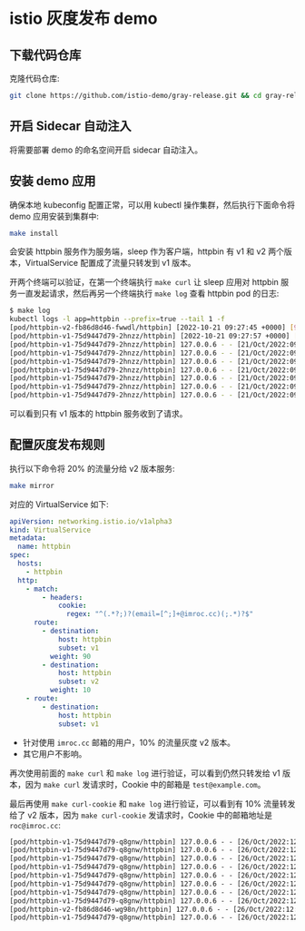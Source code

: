 # istio 灰度发布 demo

## 下载代码仓库

克隆代码仓库:

```bash
git clone https://github.com/istio-demo/gray-release.git && cd gray-release
```

## 开启 Sidecar 自动注入

将需要部署 demo 的命名空间开启 sidecar 自动注入。

## 安装 demo 应用

确保本地 kubeconfig 配置正常，可以用 kubectl 操作集群，然后执行下面命令将 demo 应用安装到集群中:

```bash
make install
```

会安装 httpbin 服务作为服务端，sleep 作为客户端，httpbin 有 v1 和 v2 两个版本，VirtualService 配置成了流量只转发到 v1 版本。

开两个终端可以验证，在第一个终端执行 `make curl` 让 sleep 应用对 httpbin 服务一直发起请求，然后再另一个终端执行 `make log` 查看 httpbin pod 的日志:

```bash
$ make log
kubectl logs -l app=httpbin --prefix=true --tail 1 -f
[pod/httpbin-v2-fb86d8d46-fwwdl/httpbin] [2022-10-21 09:27:45 +0000] [9] [INFO] Booting worker with pid: 9
[pod/httpbin-v1-75d9447d79-2hnzz/httpbin] [2022-10-21 09:27:57 +0000] [9] [INFO] Booting worker with pid: 9
[pod/httpbin-v1-75d9447d79-2hnzz/httpbin] 127.0.0.6 - - [21/Oct/2022:09:40:25 +0000] "GET /headers HTTP/1.1" 200 314 "-" "curl/7.85.0-DEV"
[pod/httpbin-v1-75d9447d79-2hnzz/httpbin] 127.0.0.6 - - [21/Oct/2022:09:40:26 +0000] "GET /headers HTTP/1.1" 200 314 "-" "curl/7.85.0-DEV"
[pod/httpbin-v1-75d9447d79-2hnzz/httpbin] 127.0.0.6 - - [21/Oct/2022:09:40:27 +0000] "GET /headers HTTP/1.1" 200 314 "-" "curl/7.85.0-DEV"
[pod/httpbin-v1-75d9447d79-2hnzz/httpbin] 127.0.0.6 - - [21/Oct/2022:09:40:28 +0000] "GET /headers HTTP/1.1" 200 314 "-" "curl/7.85.0-DEV"
[pod/httpbin-v1-75d9447d79-2hnzz/httpbin] 127.0.0.6 - - [21/Oct/2022:09:40:29 +0000] "GET /headers HTTP/1.1" 200 314 "-" "curl/7.85.0-DEV"
[pod/httpbin-v1-75d9447d79-2hnzz/httpbin] 127.0.0.6 - - [21/Oct/2022:09:40:30 +0000] "GET /headers HTTP/1.1" 200 314 "-" "curl/7.85.0-DEV"
[pod/httpbin-v1-75d9447d79-2hnzz/httpbin] 127.0.0.6 - - [21/Oct/2022:09:40:31 +0000] "GET /headers HTTP/1.1" 200 314 "-" "curl/7.85.0-DEV"
```

可以看到只有 v1 版本的 httpbin 服务收到了请求。

## 配置灰度发布规则

执行以下命令将 20% 的流量分给 v2 版本服务:

```bash
make mirror
```

对应的 VirtualService 如下:

```yaml
apiVersion: networking.istio.io/v1alpha3
kind: VirtualService
metadata:
  name: httpbin
spec:
  hosts:
    - httpbin
  http:
    - match:
        - headers:
            cookie:
              regex: "^(.*?;)?(email=[^;]+@imroc.cc)(;.*)?$"
      route:
        - destination:
            host: httpbin
            subset: v1
          weight: 90
        - destination:
            host: httpbin
            subset: v2
          weight: 10
    - route:
        - destination:
            host: httpbin
            subset: v1

```

* 针对使用 `imroc.cc` 邮箱的用户，10% 的流量灰度 v2 版本。
* 其它用户不影响。

再次使用前面的 `make curl` 和 `make log` 进行验证，可以看到仍然只转发给 v1 版本，因为 `make curl` 发请求时，Cookie 中的邮箱是 `test@example.com`。

最后再使用 `make curl-cookie` 和 `make log` 进行验证，可以看到有 10% 流量转发给了 v2 版本，因为 `make curl-cookie` 发请求时，Cookie 中的邮箱地址是 `roc@imroc.cc`:

```txt
[pod/httpbin-v1-75d9447d79-q8gnw/httpbin] 127.0.0.6 - - [26/Oct/2022:12:41:00 +0000] "GET /headers HTTP/1.1" 200 570 "-" "curl/7.85.0-DEV"
[pod/httpbin-v1-75d9447d79-q8gnw/httpbin] 127.0.0.6 - - [26/Oct/2022:12:41:00 +0000] "GET /headers HTTP/1.1" 200 570 "-" "curl/7.85.0-DEV"
[pod/httpbin-v1-75d9447d79-q8gnw/httpbin] 127.0.0.6 - - [26/Oct/2022:12:41:00 +0000] "GET /headers HTTP/1.1" 200 570 "-" "curl/7.85.0-DEV"
[pod/httpbin-v1-75d9447d79-q8gnw/httpbin] 127.0.0.6 - - [26/Oct/2022:12:41:01 +0000] "GET /headers HTTP/1.1" 200 570 "-" "curl/7.85.0-DEV"
[pod/httpbin-v1-75d9447d79-q8gnw/httpbin] 127.0.0.6 - - [26/Oct/2022:12:41:01 +0000] "GET /headers HTTP/1.1" 200 570 "-" "curl/7.85.0-DEV"
[pod/httpbin-v1-75d9447d79-q8gnw/httpbin] 127.0.0.6 - - [26/Oct/2022:12:41:01 +0000] "GET /headers HTTP/1.1" 200 570 "-" "curl/7.85.0-DEV"
[pod/httpbin-v1-75d9447d79-q8gnw/httpbin] 127.0.0.6 - - [26/Oct/2022:12:41:01 +0000] "GET /headers HTTP/1.1" 200 570 "-" "curl/7.85.0-DEV"
[pod/httpbin-v1-75d9447d79-q8gnw/httpbin] 127.0.0.6 - - [26/Oct/2022:12:41:02 +0000] "GET /headers HTTP/1.1" 200 570 "-" "curl/7.85.0-DEV"
[pod/httpbin-v2-fb86d8d46-wg98n/httpbin] 127.0.0.6 - - [26/Oct/2022:12:41:02 +0000] "GET /headers HTTP/1.1" 200 570 "-" "curl/7.85.0-DEV"
[pod/httpbin-v1-75d9447d79-q8gnw/httpbin] 127.0.0.6 - - [26/Oct/2022:12:41:02 +0000] "GET /headers HTTP/1.1" 200 570 "-" "curl/7.85.0-DEV"
```